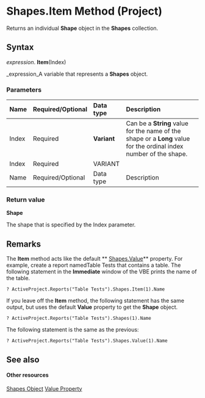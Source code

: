 
# Shapes.Item Method (Project)
Returns an individual  **Shape** object in the **Shapes** collection.

## Syntax

 _expression_. **Item**(Index)

 _expression_A variable that represents a  **Shapes** object.


### Parameters



|**Name**|**Required/Optional**|**Data type**|**Description**|
|:-----|:-----|:-----|:-----|
|Index|Required| **Variant**|Can be a  **String** value for the name of the shape or a **Long** value for the ordinal index number of the shape.|
|Index|Required|VARIANT||
|Name|Required/Optional|Data type|Description|

### Return value

 **Shape**

The shape that is specified by the Index parameter.


## Remarks

The  **Item** method acts like the default ** [Shapes.Value](f10fef14-baee-ddd3-fb39-81fef0bc132d.md)** property. For example, create a report namedTable Tests that contains a table. The following statement in the **Immediate** window of the VBE prints the name of the table.


```
? ActiveProject.Reports("Table Tests").Shapes.Item(1).Name
```

If you leave off the  **Item** method, the following statement has the same output, but uses the default **Value** property to get the **Shape** object.




```
? ActiveProject.Reports("Table Tests").Shapes(1).Name
```

The following statement is the same as the previous:




```
? ActiveProject.Reports("Table Tests").Shapes.Value(1).Name
```


## See also


#### Other resources


 [Shapes Object](6e42040c-dd5a-de4c-afa8-f9e33d1e5054.md)
 [Value Property](f10fef14-baee-ddd3-fb39-81fef0bc132d.md)
